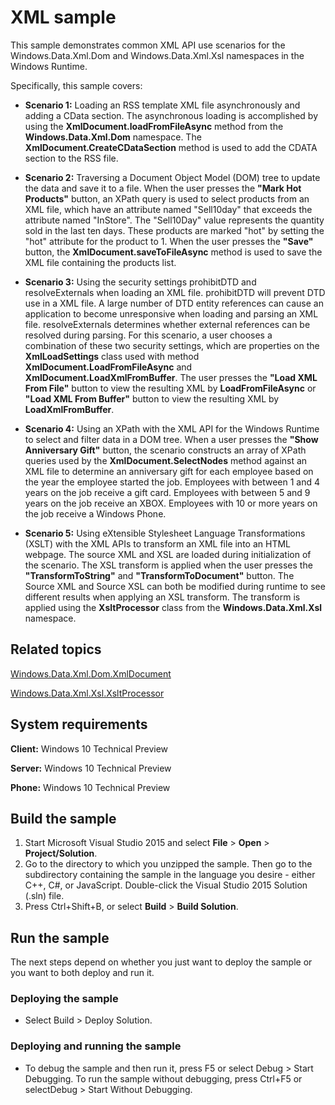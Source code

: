 # XML sample

This sample demonstrates common XML API use scenarios for the Windows.Data.Xml.Dom and Windows.Data.Xml.Xsl namespaces in the Windows Runtime.

Specifically, this sample covers:

- **Scenario 1:** Loading an RSS template XML file asynchronously and adding a CData section. The asynchronous loading is accomplished by using the **XmlDocument.loadFromFileAsync** method from the **Windows.Data.Xml.Dom** namespace. The **XmlDocument.CreateCDataSection** method is used to add the CDATA section to the RSS file.

- **Scenario 2:** Traversing a Document Object Model (DOM) tree to update the data and save it to a file. When the user presses the **"Mark Hot Products"** button, an XPath query is used to select products from an XML file, which have an attribute named "Sell10day" that exceeds the attribute named "InStore".  The "Sell10Day" value represents the quantity sold in the last ten days. These products are marked "hot" by setting the "hot" attribute for the product to 1. When the user presses the **"Save"** button, the **XmlDocument.saveToFileAsync** method is used to save the XML file containing the products list.

- **Scenario 3:** Using the security settings prohibitDTD and resolveExternals when loading an XML file. prohibitDTD will prevent DTD use in a XML file. A large number of DTD entity references can cause an application to become unresponsive when loading and parsing an XML file. resolveExternals determines whether external references can be resolved during parsing. For this scenario, a user chooses a combination of these two security settings, which are properties on the **XmlLoadSettings** class used with method **XmlDocument.LoadFromFileAsync** and **XmlDocument.LoadXmlFromBuffer**. The user presses the **"Load XML From File"** button to view the resulting XML by **LoadFromFileAsync** or **"Load XML From Buffer"** button to view the resulting XML by **LoadXmlFromBuffer**.

- **Scenario 4:** Using an XPath with the XML API for the Windows Runtime to select and filter data in a DOM tree. When a user presses the **"Show Anniversary Gift"** button, the scenario constructs an array of XPath queries used by the **XmlDocument.SelectNodes** method against an XML file to determine an anniversary gift for each employee based on the year the employee started the job. Employees with between 1 and 4 years on the job receive a gift card. Employees with between 5 and 9 years on the job receive an XBOX. Employees with 10 or more years on the job receive a Windows Phone.

- **Scenario 5:** Using eXtensible Stylesheet Language Transformations (XSLT) with the XML APIs to transform an XML file into an HTML webpage. The source XML and XSL are loaded during initialization of the scenario. The XSL transform is applied when the user presses the **"TransformToString"** and **"TransformToDocument"** button. The Source XML and Source XSL can both be modified during runtime to see different results when applying an XSL transform. The transform is applied using the **XsltProcessor** class from the **Windows.Data.Xml.Xsl** namespace.

## Related topics

[Windows.Data.Xml.Dom.XmlDocument](https://msdn.microsoft.com/library/windows/apps/br206173)

[Windows.Data.Xml.Xsl.XsltProcessor](https://msdn.microsoft.com/en-us/library/windows/apps/windows.data.xml.xsl.xsltprocessor.aspx)

## System requirements

**Client:** Windows 10 Technical Preview

**Server:** Windows 10 Technical Preview

**Phone:**  Windows 10 Technical Preview

## Build the sample

1. Start Microsoft Visual Studio 2015 and select **File** \> **Open** \> **Project/Solution**.
2. Go to the directory to which you unzipped the sample. Then go to the subdirectory containing the sample in the language you desire - either C++, C#, or JavaScript. Double-click the Visual Studio 2015 Solution (.sln) file. 
3. Press Ctrl+Shift+B, or select **Build** \> **Build Solution**. 

## Run the sample

The next steps depend on whether you just want to deploy the sample or you want to both deploy and run it.

### Deploying the sample

- Select Build > Deploy Solution. 

### Deploying and running the sample

- To debug the sample and then run it, press F5 or select Debug >  Start Debugging. To run the sample without debugging, press Ctrl+F5 or selectDebug > Start Without Debugging. 
